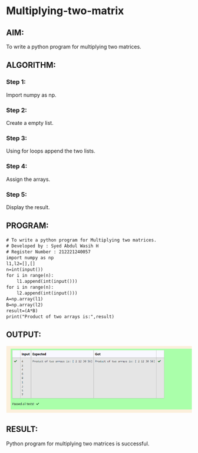 # Multiplying-two-matrix

## AIM:
To write a python program for multiplying two matrices.
## ALGORITHM:

### Step 1:
Import numpy as np.
### Step 2:
Create a empty list.
### Step 3:
Using for loops append the two lists.
### Step 4:
Assign the arrays.
### Step 5:
Display the result.

## PROGRAM: 

~~~
# To write a python program for Multiplying two matrices.
# Developed by : Syed Abdul Wasih H
# Register Number : 212221240057
import numpy as np
l1,l2=[],[]
n=int(input())
for i in range(n):
    l1.append(int(input()))
for i in range(n):
    l2.append(int(input()))
A=np.array(l1)
B=np.array(l2)
result=(A*B)
print("Product of two arrays is:",result)
~~~

## OUTPUT:

![output](1.png)

## RESULT:

Python program for multiplying two matrices is successful.